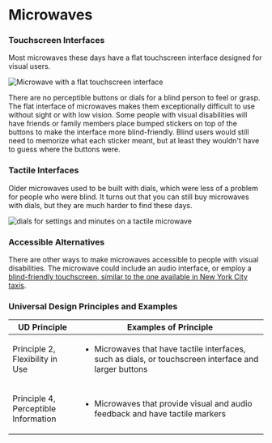 # Microwaves

### Touchscreen Interfaces

Most microwaves these days have a flat touchscreen interface designed for visual users.

![Microwave with a flat touchscreen interface](https://dequeuniversity.com/assets/images/accessibility_fundamentals/microwave2.jpg)

There are no perceptible buttons or dials for a blind person to feel or grasp. The flat interface of microwaves makes them exceptionally difficult to use without sight or with low vision. Some people with visual disabilities will have friends or family members place bumped stickers on top of the buttons to make the interface more blind-friendly. Blind users would still need to memorize what each sticker meant, but at least they wouldn't have to guess where the buttons were.

### Tactile Interfaces

Older microwaves used to be built with dials, which were less of a problem for people who were blind. It turns out that you can still buy microwaves with dials, but they are much harder to find these days.

![dials for settings and minutes on a tactile microwave](https://dequeuniversity.com/assets/images/accessibility_fundamentals/microwave-dial.jpg)

### Accessible Alternatives

There are other ways to make microwaves accessible to people with visual disabilities. The microwave could include an audio interface, or employ a [blind-friendly touchscreen, similar to the one available in New York City taxis](https://dequeuniversity.com/class/iaap-cpacc/universal-design-physical-world/class/iaap-cpacc/universal-design-physical-world/taxis#id146_fare_counters_and_touchscreens_for_the_blind).

### Universal Design Principles and Examples

| UD Principle                                    | Examples of Principle                                                                                                 |
| ----------------------------------------------- | --------------------------------------------------------------------------------------------------------------------- |
| <p>Principle 2, <br>Flexibility in Use</p>      | <ul><li>Microwaves that have tactile interfaces, such as dials, or touchscreen interface and larger buttons</li></ul> |
| <p>Principle 4, <br>Perceptible Information</p> | <ul><li>Microwaves that provide visual and audio feedback and have tactile markers</li></ul>                          |
